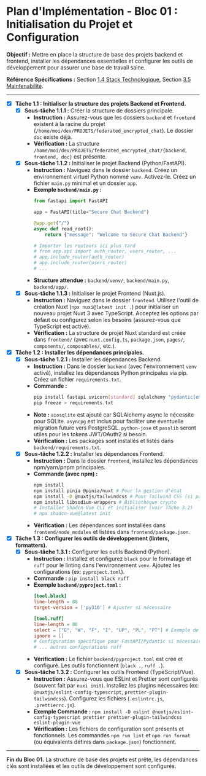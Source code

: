 # Plan d'Implémentation - Bloc 01 : Initialisation du Projet et Configuration

**Objectif :** Mettre en place la structure de base des projets backend et frontend, installer les dépendances essentielles et configurer les outils de développement pour assurer une base de travail saine.

**Référence Spécifications :** Section [1.4 Stack Technologique](specifications_techniques.md#14-stack-technologique), Section [3.5 Maintenabilité](specifications_techniques.md#35-maintenabilité).

---

- [x] **Tâche 1.1 : Initialiser la structure des projets Backend et Frontend.**
    - [x] **Sous-tâche 1.1.1 :** Créer la structure de dossiers principale.
        - **Instruction :** Assurez-vous que les dossiers `backend` et `frontend` existent à la racine du projet (`/home/moi/dev/PROJETS/federated_encrypted_chat`). Le dossier `doc` existe déjà.
        - **Vérification :** La structure `/home/moi/dev/PROJETS/federated_encrypted_chat/{backend, frontend, doc}` est présente.
    - [x] **Sous-tâche 1.1.2 :** Initialiser le projet Backend (Python/FastAPI).
        - **Instruction :** Naviguez dans le dossier `backend`. Créez un environnement virtuel Python nommé `venv`. Activez-le. Créez un fichier `main.py` minimal et un dossier `app`.
        - **Exemple `backend/main.py` :**
          ```python
          from fastapi import FastAPI

          app = FastAPI(title="Secure Chat Backend")

          @app.get("/")
          async def read_root():
              return {"message": "Welcome to Secure Chat Backend"}

          # Importer les routeurs ici plus tard
          # from app.api import auth_router, users_router, ...
          # app.include_router(auth_router)
          # app.include_router(users_router)
          # ...
          ```
        - **Structure attendue :** `backend/venv/`, `backend/main.py`, `backend/app/`.
    - [x] **Sous-tâche 1.1.3 :** Initialiser le projet Frontend (Nuxt.js).
        - **Instruction :** Naviguez dans le dossier `frontend`. Utilisez l'outil de création Nuxt (`npx nuxi@latest init .`) pour initialiser un nouveau projet Nuxt 3 avec TypeScript. Acceptez les options par défaut ou configurez selon les besoins (assurez-vous que TypeScript est activé).
        - **Vérification :** La structure de projet Nuxt standard est créée dans `frontend/` (avec `nuxt.config.ts`, `package.json`, `pages/`, `components/`, `composables/`, etc.).

- [x] **Tâche 1.2 : Installer les dépendances principales.**
    - [x] **Sous-tâche 1.2.1 :** Installer les dépendances Backend.
        - **Instruction :** Dans le dossier `backend` (avec l'environnement `venv` activé), installez les dépendances Python principales via pip. Créez un fichier `requirements.txt`.
        - **Commande :**
          ```bash
          pip install fastapi uvicorn[standard] sqlalchemy "pydantic[email]" python-jose[cryptography] passlib[bcrypt] python-multipart websockets alembic asyncpg aiosqlite # Ajout aiosqlite explicitement pour SQLAlchemy async avec SQLite
          pip freeze > requirements.txt
          ```
        - **Note :** `aiosqlite` est ajouté car SQLAlchemy async le nécessite pour SQLite. `asyncpg` est inclus pour faciliter une éventuelle migration future vers PostgreSQL. `python-jose` et `passlib` seront utiles pour les tokens JWT/OAuth2 si besoin.
        - **Vérification :** Les packages sont installés et listés dans `backend/requirements.txt`.
    - [x] **Sous-tâche 1.2.2 :** Installer les dépendances Frontend.
        - **Instruction :** Dans le dossier `frontend`, installez les dépendances npm/yarn/pnpm principales.
        - **Commande (avec npm) :**
          ```bash
          npm install
          npm install pinia @pinia/nuxt # Pour la gestion d'état
          npm install -D @nuxtjs/tailwindcss # Pour Tailwind CSS (si pas déjà fait par nuxi init)
          npm install libsodium-wrappers # Bibliothèque crypto
          # Installer Shadcn-Vue CLI et initialiser (voir Tâche 3.2)
          # npx shadcn-vue@latest init
          ```
        - **Vérification :** Les dépendances sont installées dans `frontend/node_modules` et listées dans `frontend/package.json`.

- [x] **Tâche 1.3 : Configurer les outils de développement (linters, formatters).**
    - [x] **Sous-tâche 1.3.1 :** Configurer les outils Backend (Python).
        - **Instruction :** Installez et configurez `black` pour le formatage et `ruff` pour le linting dans l'environnement `venv`. Ajoutez les configurations (ex: `pyproject.toml`).
        - **Commande :** `pip install black ruff`
        - **Exemple `backend/pyproject.toml` :**
          ```toml
          [tool.black]
          line-length = 88
          target-version = ['py310'] # Ajuster si nécessaire

          [tool.ruff]
          line-length = 88
          select = ["E", "W", "F", "I", "UP", "PL", "PT"] # Exemple de règles
          ignore = []
          # Configuration spécifique pour FastAPI/Pydantic si nécessaire
          # ... autres configurations ruff
          ```
        - **Vérification :** Le fichier `backend/pyproject.toml` est créé et configuré. Les outils fonctionnent (`black .`, `ruff .`).
    - [x] **Sous-tâche 1.3.2 :** Configurer les outils Frontend (TypeScript/Vue).
        - **Instruction :** Assurez-vous que ESLint et Prettier sont configurés (souvent fait par `nuxi init`). Installez les plugins nécessaires (ex: `@nuxtjs/eslint-config-typescript`, `prettier-plugin-tailwindcss`). Configurez les fichiers (`.eslintrc.js`, `.prettierrc.js`).
        - **Exemple Commande :** `npm install -D eslint @nuxtjs/eslint-config-typescript prettier prettier-plugin-tailwindcss eslint-plugin-vue`
        - **Vérification :** Les fichiers de configuration sont présents et fonctionnels. Les commandes `npm run lint` et `npm run format` (ou équivalents définis dans `package.json`) fonctionnent.

---
**Fin du Bloc 01.** La structure de base des projets est prête, les dépendances clés sont installées et les outils de développement sont configurés.